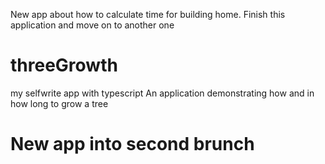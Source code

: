 New app about how to calculate time for building home.
Finish this application and move on to another one
# threeGrowth

my selfwrite app with typescript
An application demonstrating how and in how long to grow a tree

# New app into second brunch
